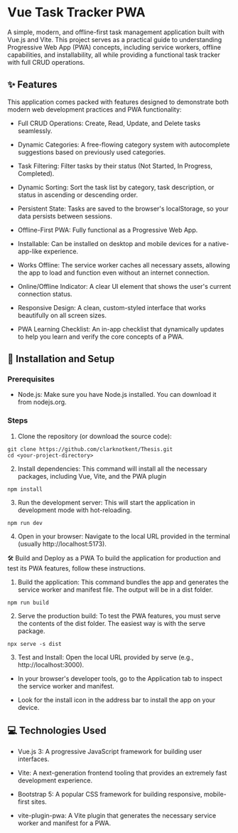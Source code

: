 #  Vue Task Tracker PWA
A simple, modern, and offline-first task management application built with Vue.js and Vite. This project serves as a practical guide to understanding Progressive Web App (PWA) concepts, including service workers, offline capabilities, and installability, all while providing a functional task tracker with full CRUD operations.


## ✨ Features 
This application comes packed with features designed to demonstrate both modern web development practices and PWA functionality:

- Full CRUD Operations: Create, Read, Update, and Delete tasks seamlessly.

- Dynamic Categories: A free-flowing category system with autocomplete suggestions based on previously used categories.

- Task Filtering: Filter tasks by their status (Not Started, In Progress, Completed).

- Dynamic Sorting: Sort the task list by category, task description, or status in ascending or descending order.

- Persistent State: Tasks are saved to the browser's localStorage, so your data persists between sessions.

- Offline-First PWA: Fully functional as a Progressive Web App.

- Installable: Can be installed on desktop and mobile devices for a native-app-like experience.

- Works Offline: The service worker caches all necessary assets, allowing the app to load and function even without an internet connection.

- Online/Offline Indicator: A clear UI element that shows the user's current connection status.

- Responsive Design: A clean, custom-styled interface that works beautifully on all screen sizes.

- PWA Learning Checklist: An in-app checklist that dynamically updates to help you learn and verify the core concepts of a PWA.


## 🚀 Installation and Setup

### Prerequisites
- Node.js: Make sure you have Node.js installed. You can download it from nodejs.org.

### Steps
1. Clone the repository (or download the source code):
```
git clone https://github.com/clarknotkent/Thesis.git
cd <your-project-directory>
```
2. Install dependencies:
This command will install all the necessary packages, including Vue, Vite, and the PWA plugin
```
npm install
```
3. Run the development server:
This will start the application in development mode with hot-reloading.
```
npm run dev
```
4. Open in your browser:
Navigate to the local URL provided in the terminal (usually http://localhost:5173).

🛠️ Build and Deploy as a PWA
To build the application for production and test its PWA features, follow these instructions.

1. Build the application:
This command bundles the app and generates the service worker and manifest file. The output will be in a dist folder.
```
npm run build
```
2. Serve the production build:
To test the PWA features, you must serve the contents of the dist folder. The easiest way is with the serve package.
```
npx serve -s dist
```
3. Test and Install:
Open the local URL provided by serve (e.g., http://localhost:3000).

- In your browser's developer tools, go to the Application tab to inspect the service worker and manifest.

- Look for the install icon in the address bar to install the app on your device.


## 💻 Technologies Used
- Vue.js 3: A progressive JavaScript framework for building user interfaces.

- Vite: A next-generation frontend tooling that provides an extremely fast development experience.

- Bootstrap 5: A popular CSS framework for building responsive, mobile-first sites.

- vite-plugin-pwa: A Vite plugin that generates the necessary service worker and manifest for a PWA.

